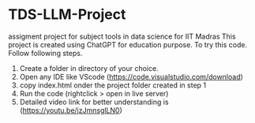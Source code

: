 # TDS-LLM-Project
assigment project for subject tools in data science for IIT Madras
This project is created using ChatGPT for education purpose.
To try this code. Follow following steps.
  1. Create a folder in directory of your choice.
  2. Open any IDE like VScode (https://code.visualstudio.com/download)
  3. copy index.html onder the project folder created in step 1
  4. Run the code (rightclick > open in live server)
  5. Detailed video link for better understanding is (https://youtu.be/jzJmnsglLN0)
